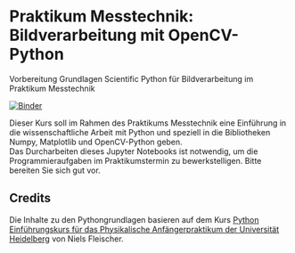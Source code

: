 # Praktikum Messtechnik: Bildverarbeitung mit OpenCV-Python
Vorbereitung Grundlagen Scientific Python für Bildverarbeitung im Praktikum Messtechnik

[![Binder](https://mybinder.org/badge.svg)](https://mybinder.org/v2/gh/StefanMack/PraktMesstBV/master)

Dieser Kurs soll im Rahmen des Praktikums Messtechnik eine Einführung in die wissenschaftliche Arbeit mit Python und speziell in die Bibliotheken Numpy, Matplotlib und OpenCV-Python geben.  
Das Durcharbeiten dieses Jupyter Notebooks ist notwendig, um die Programmieraufgaben im Praktikumstermin zu bewerkstelligen. Bitte bereiten Sie sich gut vor.

## Credits

Die Inhalte zu den Pythongrundlagen basieren auf dem Kurs [Python Einführungskurs für das Physikalische Anfängerpraktikum der Universität Heidelberg](https://github.com/nilsleiffischer/python-course) von Niels Fleischer.

